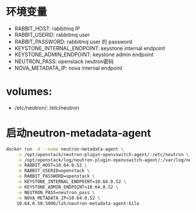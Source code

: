 # 环境变量
- RABBIT_HOST: rabbitmq IP
- RABBIT_USERID: rabbitmq user
- RABBIT_PASSWORD: rabbitmq user 的 password
- KEYSTONE_INTERNAL_ENDPOINT: keystone internal endpoint
- KEYSTONE_ADMIN_ENDPOINT: keystone admin endpoint
- NEUTRON_PASS: openstack neutron密码
- NOVA_METADATA_IP: nova internal endpoint

# volumes:
- /etc/neutron/: /etc/neutron

# 启动neutron-metadata-agent
```bash
docker run -d --name neutron-metadata-agent \
    -v /opt/openstack/neutron-plugin-openvswitch-agent/:/etc/neutron \
    -v /opt/openstack/log/neutron-plugin-openvswitch-agent/:/var/log/neutron/ \
    -e RABBIT_HOST=10.64.0.52 \
    -e RABBIT_USERID=openstack \
    -e RABBIT_PASSWORD=openstack \
    -e KEYSTONE_INTERNAL_ENDPOINT=10.64.0.52 \
    -e KEYSTONE_ADMIN_ENDPOINT=10.64.0.52 \
    -e NEUTRON_PASS=neutron_pass \
    -e NOVA_METADATA_IP=10.64.0.52 \
    10.64.0.50:5000/lzh/neutron-metadata-agent:kilo
```